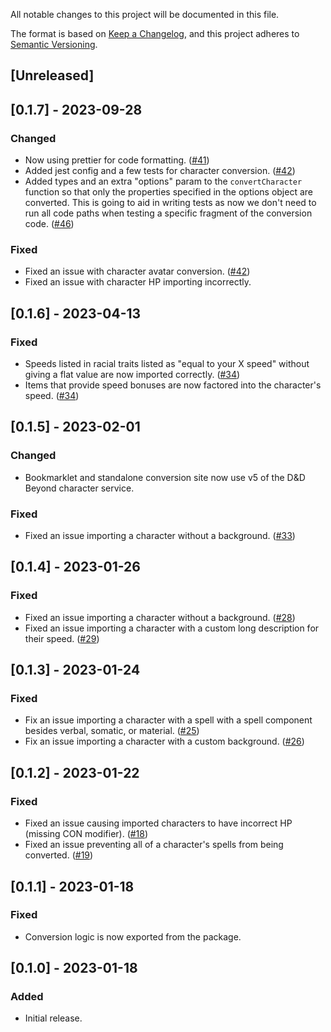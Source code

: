 All notable changes to this project will be documented in this file.

The format is based on [Keep a Changelog](https://keepachangelog.com/en/1.0.0/),
and this project adheres to [Semantic Versioning](https://semver.org/spec/v2.0.0.html).

## [Unreleased]

## [0.1.7] - 2023-09-28

### Changed

-   Now using prettier for code formatting. ([#41](https://github.com/alchemyrpg/ddb2alchemy/pull/41))
-   Added jest config and a few tests for character conversion. ([#42](https://github.com/alchemyrpg/ddb2alchemy/pull/42))
-   Added types and an extra "options" param to the `convertCharacter` function so that only the properties specified in the options object are converted. This is going to aid in writing tests as now we don't need to run all code paths when testing a specific fragment of the conversion code. ([#46](https://github.com/alchemyrpg/ddb2alchemy/pull/46))

### Fixed

-   Fixed an issue with character avatar conversion. ([#42](https://github.com/alchemyrpg/ddb2alchemy/pull/42))
-   Fixed an issue with character HP importing incorrectly.

## [0.1.6] - 2023-04-13

### Fixed

-   Speeds listed in racial traits listed as "equal to your X speed" without giving a flat value are now imported correctly. ([#34](https://github.com/alchemyrpg/ddb2alchemy/pull/34))
-   Items that provide speed bonuses are now factored into the character's speed. ([#34](https://github.com/alchemyrpg/ddb2alchemy/pull/34))

## [0.1.5] - 2023-02-01

### Changed

-   Bookmarklet and standalone conversion site now use v5 of the D&D Beyond character service.

### Fixed

-   Fixed an issue importing a character without a background. ([#33](https://github.com/alchemyrpg/ddb2alchemy/pull/33))

## [0.1.4] - 2023-01-26

### Fixed

-   Fixed an issue importing a character without a background. ([#28](https://github.com/alchemyrpg/ddb2alchemy/pull/28))
-   Fixed an issue importing a character with a custom long description for their speed. ([#29](https://github.com/alchemyrpg/ddb2alchemy/pull/29))

## [0.1.3] - 2023-01-24

### Fixed

-   Fix an issue importing a character with a spell with a spell component besides verbal, somatic, or material. ([#25](https://github.com/alchemyrpg/ddb2alchemy/pull/25))
-   Fix an issue importing a character with a custom background. ([#26](https://github.com/alchemyrpg/ddb2alchemy/pull/26))

## [0.1.2] - 2023-01-22

### Fixed

-   Fixed an issue causing imported characters to have incorrect HP (missing CON modifier). ([#18](https://github.com/alchemyrpg/ddb2alchemy/pull/18))
-   Fixed an issue preventing all of a character's spells from being converted. ([#19](https://github.com/alchemyrpg/ddb2alchemy/pull/19))

## [0.1.1] - 2023-01-18

### Fixed

-   Conversion logic is now exported from the package.

## [0.1.0] - 2023-01-18

### Added

-   Initial release.
